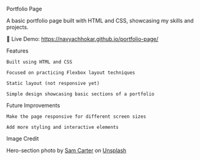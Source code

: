 Portfolio Page

A basic portfolio page built with HTML and CSS, showcasing my skills and projects.

🔗 Live Demo: https://navyachhokar.github.io/portfolio-page/

Features

    Built using HTML and CSS

    Focused on practicing Flexbox layout techniques

    Static layout (not responsive yet)

    Simple design showcasing basic sections of a portfolio

Future Improvements

    Make the page responsive for different screen sizes

    Add more styling and interactive elements

Image Credit

Hero-section photo by <a href="https://unsplash.com/@samuelcarter?utm_content=creditCopyText&utm_medium=referral&utm_source=unsplash">Sam Carter</a> on <a href="https://unsplash.com/photos/background-pattern-Y778ifAocXA?utm_content=creditCopyText&utm_medium=referral&utm_source=unsplash">Unsplash</a>
      